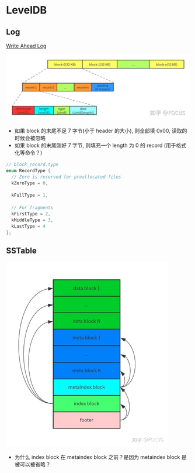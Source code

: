 # LevelDB

## Log

[Write Ahead Log](https://github.com/google/leveldb/blob/master/doc/log_format.md)

![log format](v2-53bceb6e579b860b93fe344ff3b437df_r.jpeg)

- 如果 block 的末尾不足 7 字节(小于 header 的大小), 则全部填 0x00, 读取的时候会被忽略
- 如果 block 的末尾刚好 7 字节, 则填充一个 length 为 0 的 record (用于格式化等命令？)

```cpp
// block_record.type
enum RecordType {
  // Zero is reserved for preallocated files
  kZeroType = 0,

  kFullType = 1,

  // For fragments
  kFirstType = 2,
  kMiddleType = 3,
  kLastType = 4
};
```

## SSTable

![SSTable 格式](v2-969d40895a0659d356c3c2e6bd59f904_r.jpeg)

- 为什么 index block 在 metaindex block 之前？是因为 metaindex block 是被可以被省略？
